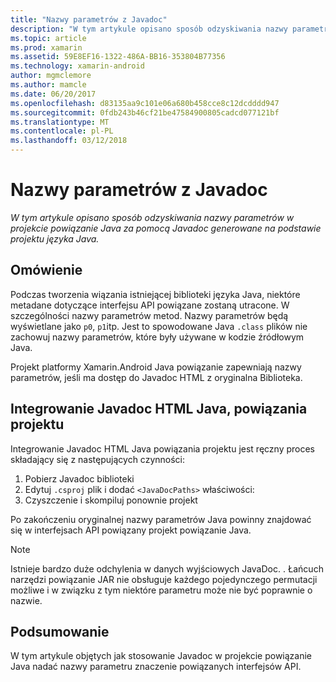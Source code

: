 ```yaml
---
title: "Nazwy parametrów z Javadoc"
description: "W tym artykule opisano sposób odzyskiwania nazwy parametrów w projekcie powiązanie Java za pomocą Javadoc generowane na podstawie projektu języka Java."
ms.topic: article
ms.prod: xamarin
ms.assetid: 59E8EF16-1322-486A-BB16-353804B77356
ms.technology: xamarin-android
author: mgmclemore
ms.author: mamcle
ms.date: 06/20/2017
ms.openlocfilehash: d83135aa9c101e06a680b458cce8c12dcdddd947
ms.sourcegitcommit: 0fdb243b46cf21be47584900805cadcd077121bf
ms.translationtype: MT
ms.contentlocale: pl-PL
ms.lasthandoff: 03/12/2018
---
```

# <a name="naming-parameters-with-javadoc"></a>Nazwy parametrów z Javadoc

_W tym artykule opisano sposób odzyskiwania nazwy parametrów w projekcie powiązanie Java za pomocą Javadoc generowane na podstawie projektu języka Java._


## <a name="overview"></a>Omówienie

Podczas tworzenia wiązania istniejącej biblioteki języka Java, niektóre metadane dotyczące interfejsu API powiązane zostaną utracone. W szczególności nazwy parametrów metod. Nazwy parametrów będą wyświetlane jako `p0`, `p1`itp. Jest to spowodowane Java `.class` plików nie zachowuj nazwy parametrów, które były używane w kodzie źródłowym Java. 

Projekt platformy Xamarin.Android Java powiązanie zapewniają nazwy parametrów, jeśli ma dostęp do Javadoc HTML z oryginalna Biblioteka. 

## <a name="integrating-javadoc-html-into-a-java-binding-project"></a>Integrowanie Javadoc HTML Java, powiązania projektu

Integrowanie Javadoc HTML Java powiązania projektu jest ręczny proces składający się z następujących czynności: 

1.  Pobierz Javadoc biblioteki
2.  Edytuj `.csproj` plik i dodać `<JavaDocPaths>` właściwości:
3.  Czyszczenie i skompiluj ponownie projekt

Po zakończeniu oryginalnej nazwy parametrów Java powinny znajdować się w interfejsach API powiązany projekt powiązanie Java. 


> [!NOTE]
> Istnieje bardzo duże odchylenia w danych wyjściowych JavaDoc. . Łańcuch narzędzi powiązanie JAR nie obsługuje każdego pojedynczego permutacji możliwe i w związku z tym niektóre parametru może nie być poprawnie o nazwie.


## <a name="summary"></a>Podsumowanie

W tym artykule objętych jak stosowanie Javadoc w projekcie powiązanie Java nadać nazwy parametru znaczenie powiązanych interfejsów API. 

